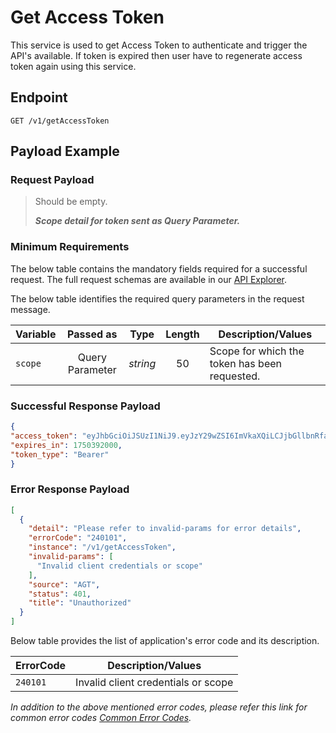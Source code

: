 # Get Access Token

This service is used to get Access Token to authenticate and trigger the API's available. If token is expired then user have to regenerate access token again using this service.

## Endpoint

`GET /v1/getAccessToken`

## Payload Example

### Request Payload

>Should be empty. 
>
>***Scope detail for token sent as Query Parameter.***


### Minimum Requirements

The below table contains the mandatory fields required for a successful request. The full request schemas are available in our [API Explorer](../api/?type=get&path=/v1/getAccessToken).

The below table identifies the required query parameters in the request message.

| Variable | Passed as | Type | Length | Description/Values |
| -------- | :-------: | :--: | :------------: | ------------------ |
| `scope` | Query Parameter | *string* | 50 | Scope for which the token has been requested. |

### Successful Response Payload

```json
{
"access_token": "eyJhbGciOiJSUzI1NiJ9.eyJzY29wZSI6ImVkaXQiLCJjbGllbnRfaWQiOiJQT0NfTkFCX0RldiIsImZpcnN0VmlzaW9uSWQiOiIwMDAwMEFVTkFCIiwiZXhwIjoxNzUwMzkyMDAwfQ.uWiSQfLLzfDYuSmPwmLa1fVx6Vyw8Rtphv49uo_2EbfoJYzppHNscar8NWNEp4sXHdxbrEmftu_JJ3oTLD8AtbNgQh9ej8lUEvfA8vbYM3ucXuOC1NWxZPD7tDiwQ6kLypsYgbOhBMQ_U7Icobbh2I9o1Zit8F9xT7J70e3ZLJqtqTWC1WDd0WmOG672KpU_tc2eMtUvLYqrMKjRr2KuD-e73fc27zdYpeL9GElVlo1WKbrHOvsdolr92mvhHBf_etnQ5Pb_X_x533-DiT1piCkjBTqZqgd6cdV2ItdPVAz8CfwmjS6TJR95B3Ys9Xp3tdI5UwP3NmkaYRqP5_R02Q",
"expires_in": 1750392000,
"token_type": "Bearer"
}
```

### Error Response Payload

```json
[
  {
    "detail": "Please refer to invalid-params for error details",
    "errorCode": "240101",
    "instance": "/v1/getAccessToken",
    "invalid-params": [
      "Invalid client credentials or scope"
    ],
    "source": "AGT",
    "status": 401,
    "title": "Unauthorized"
  }
]
```

Below table provides the list of application's error code and its description.

| ErrorCode |  Description/Values |
| --------  | ------------------ |
|`240101` | Invalid client credentials or scope|  


*In addition to the above mentioned error codes, please refer this link for common error codes [Common Error Codes](?path=docs/Common_Error_Code.md).*